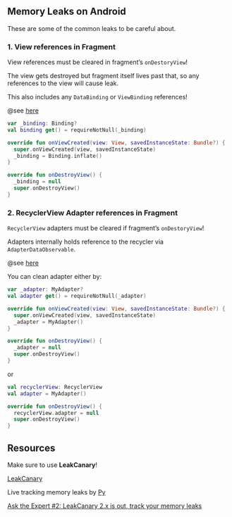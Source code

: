 ## Memory Leaks on Android

These are some of the common leaks to be careful about.

### 1. View references in Fragment

View references must be cleared in fragment’s `onDestoryView`!

The view gets destroyed but fragment itself lives past that, so any references to the view will cause leak.

This also includes any `DataBinding` or `ViewBinding` references!

@see [here](https://stackoverflow.com/questions/59503689/could-navigation-arch-component-create-a-false-positive-memory-leak/59504797#59504797)

```kotlin
var _binding: Binding?
val binding get() = requireNotNull(_binding)

override fun onViewCreated(view: View, savedInstanceState: Bundle?) {
  super.onViewCreated(view, savedInstanceState)
  _binding = Binding.inflate()
}

override fun onDestroyView() {
  _binding = null
  super.onDestroyView()
}
```

### 2. RecyclerView Adapter references in Fragment
`RecyclerView` adapters must be cleared if fragment’s `onDestoryView`! 

Adapters internally holds reference to the recycler via `AdapterDataObservable`.

@see [here](https://charlesmuchene.com/a-subtle-memory-leak-fragment-recyclerview-and-its-adapter-ck805s7jd03frzns17uapi3vh?guid=none&deviceId=e49c4ae3-a07d-48d4-a127-5b41ffb41cfb)

You can clean adapter either by:

```kotlin
var _adapter: MyAdapter?
val adapter get() = requireNotNull(_adapter)

override fun onViewCreated(view: View, savedInstanceState: Bundle?) {
  super.onViewCreated(view, savedInstanceState)
  _adapter = MyAdapter()
}

override fun onDestroyView() {
  _adapter = null
  super.onDestroyView()
}
```

or

```kotlin
val recyclerView: RecyclerView
val adapter = MyAdapter()

override fun onDestroyView() {
  recyclerView.adapter = null
  super.onDestroyView()
}
```


## Resources

Make sure to use **LeakCanary**!

[LeakCanary](https://square.github.io/leakcanary/)

Live tracking memory leaks by [Py](https://twitter.com/Piwai)

[Ask the Expert #2: LeakCanary 2.x is out, track your memory leaks](https://www.youtube.com/watch?v=Sx0k4ipqwBs&feature=emb_title)
